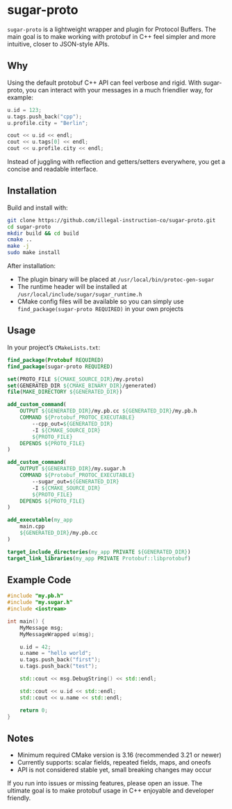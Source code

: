 # sugar-proto

`sugar-proto` is a lightweight wrapper and plugin for Protocol Buffers. The main goal is to make working with protobuf in C++ feel simpler and more intuitive, closer to JSON-style APIs.  

## Why
Using the default protobuf C++ API can feel verbose and rigid. With sugar-proto, you can interact with your messages in a much friendlier way, for example:

```cpp
u.id = 123;
u.tags.push_back("cpp");
u.profile.city = "Berlin";

cout << u.id << endl;
cout << u.tags[0] << endl;
cout << u.profile.city << endl;
```  

Instead of juggling with reflection and getters/setters everywhere, you get a concise and readable interface.  

## Installation

Build and install with:

```bash
git clone https://github.com/illegal-instruction-co/sugar-proto.git
cd sugar-proto
mkdir build && cd build
cmake ..
make -j
sudo make install
```

After installation:  
- The plugin binary will be placed at `/usr/local/bin/protoc-gen-sugar`  
- The runtime header will be installed at `/usr/local/include/sugar/sugar_runtime.h`  
- CMake config files will be available so you can simply use `find_package(sugar-proto REQUIRED)` in your own projects  

## Usage

In your project’s `CMakeLists.txt`:

```cmake
find_package(Protobuf REQUIRED)
find_package(sugar-proto REQUIRED)

set(PROTO_FILE ${CMAKE_SOURCE_DIR}/my.proto)
set(GENERATED_DIR ${CMAKE_BINARY_DIR}/generated)
file(MAKE_DIRECTORY ${GENERATED_DIR})

add_custom_command(
    OUTPUT ${GENERATED_DIR}/my.pb.cc ${GENERATED_DIR}/my.pb.h
    COMMAND ${Protobuf_PROTOC_EXECUTABLE}
        --cpp_out=${GENERATED_DIR}
        -I ${CMAKE_SOURCE_DIR}
        ${PROTO_FILE}
    DEPENDS ${PROTO_FILE}
)

add_custom_command(
    OUTPUT ${GENERATED_DIR}/my.sugar.h
    COMMAND ${Protobuf_PROTOC_EXECUTABLE}
        --sugar_out=${GENERATED_DIR}
        -I ${CMAKE_SOURCE_DIR}
        ${PROTO_FILE}
    DEPENDS ${PROTO_FILE}
)

add_executable(my_app
    main.cpp
    ${GENERATED_DIR}/my.pb.cc
)

target_include_directories(my_app PRIVATE ${GENERATED_DIR})
target_link_libraries(my_app PRIVATE Protobuf::libprotobuf)
```

## Example Code

```cpp
#include "my.pb.h"
#include "my.sugar.h"
#include <iostream>

int main() {
    MyMessage msg;
    MyMessageWrapped u(msg);

    u.id = 42;
    u.name = "hello world";
    u.tags.push_back("first");
    u.tags.push_back("test");

    std::cout << msg.DebugString() << std::endl;

    std::cout << u.id << std::endl;
    std::cout << u.name << std::endl;

    return 0;
}
```

## Notes

- Minimum required CMake version is 3.16 (recommended 3.21 or newer)  
- Currently supports: scalar fields, repeated fields, maps, and oneofs  
- API is not considered stable yet, small breaking changes may occur  

If you run into issues or missing features, please open an issue. The ultimate goal is to make protobuf usage in C++ enjoyable and developer friendly.